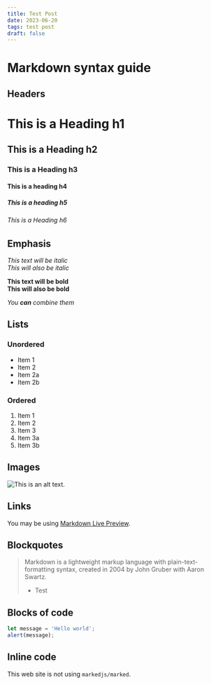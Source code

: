 ```yaml
---
title: Test Post
date: 2023-06-20
tags: test post
draft: false
---
```

# Markdown syntax guide

## Headers

# This is a Heading h1
## This is a Heading h2 
### This is a Heading h3
#### This is a heading h4
##### This is a heading h5
###### This is a Heading h6

## Emphasis

*This text will be italic*  
_This will also be italic_

**This text will be bold**  
__This will also be bold__

_You **can** combine them_

## Lists

### Unordered

* Item 1
* Item 2
* Item 2a
* Item 2b

### Ordered

1. Item 1
1. Item 2
1. Item 3
  1. Item 3a
  1. Item 3b

## Images

![This is an alt text.](https://markdownlivepreview.com/image/sample.png "This is a sample image.")

## Links

You may be using [Markdown Live Preview](https://markdownlivepreview.com/).

## Blockquotes

> Markdown is a lightweight markup language with plain-text-formatting syntax, created in 2004 by John Gruber with Aaron Swartz.
> - Test

## Blocks of code

```js
let message = 'Hello world';
alert(message);
```

## Inline code

This web site is not using `markedjs/marked`.
